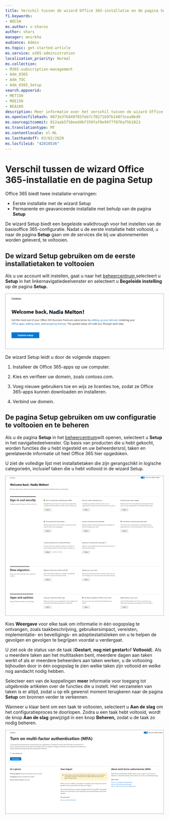 ```yaml
---
title: Verschil tussen de wizard Office 365-installatie en de pagina Setup
f1.keywords:
- NOCSH
ms.author: v-sharos
author: shars
manager: mnirkhe
audience: Admin
ms.topic: get-started-article
ms.service: o365-administration
localization_priority: Normal
ms.collection:
- M365-subscription-management
- Adm_O365
- Adm_TOC
- Adm_O365_Setup
search.appverid:
- MET150
- MOE150
- BEA160
description: Meer informatie over het verschil tussen de wizard Office 365-installatie en de pagina Setup.
ms.openlocfilehash: 0873e37b849785feb7c70271b97b148f3cea8bd9
ms.sourcegitcommit: 812aab5f58eed4bf359faf0e99f7f876af5b1023
ms.translationtype: MT
ms.contentlocale: nl-NL
ms.lasthandoff: 03/02/2020
ms.locfileid: "42810536"
---
```

# <a name="difference-between-the-office-365-setup-wizard-and-the-setup-page"></a>Verschil tussen de wizard Office 365-installatie en de pagina Setup

Office 365 biedt twee installatie-ervaringen: 

- Eerste installatie met de wizard Setup
- Permanente en geavanceerde installatie met behulp van de pagina **Setup**

De wizard Setup biedt een begeleide walkthrough voor het instellen van de basisoffice 365-configuratie. Nadat u de eerste installatie hebt voltooid, u naar de pagina **Setup** gaan om de services die bij uw abonnementen worden geleverd, te voltooien.

## <a name="use-the-setup-wizard-to-complete-initial-setup-tasks"></a>De wizard Setup gebruiken om de eerste installatietaken te voltooien

Als u uw account wilt instellen, gaat u naar het [beheercentrum,](https://go.microsoft.com/fwlink/p/?linkid=2024339)selecteert u **Setup** in het linkernavigatiedeelvenster en selecteert u **Begeleide instelling** op de pagina **Setup.**

![De wizard Office 365 Business setup starten](../../media/o365b-guided-setup.png)

De wizard Setup leidt u door de volgende stappen:

1. Installeer de Office 365-apps op uw computer.

2. Kies en verifieer uw domein, zoals contoso.com.

3. Voeg nieuwe gebruikers toe en wijs ze licenties toe, zodat ze Office 365-apps kunnen downloaden en installeren.

4. Verbind uw domein.

## <a name="use-the-setup-page-to-complete-and-manage-your-configuration"></a>De pagina Setup gebruiken om uw configuratie te voltooien en te beheren

Als u de pagina **Setup** in het [beheercentrum](https://go.microsoft.com/fwlink/p/?linkid=2024339)wilt openen, selecteert u **Setup** in het navigatiedeelvenster. Op basis van producten die u hebt gekocht, worden functies die u hebt ingesteld en uw beheerdersrol, taken en gerelateerde informatie uit heel Office 365 hier opgedoken.

U ziet de volledige lijst met installatietaken die zijn gerangschikt in logische categorieën, inclusief taken die u hebt voltooid in de wizard Setup.

![Pagina Installatie van Office 365 voor Bedrijven](../../media/o365b-setup-page.png)

Kies **Weergave** voor elke taak om informatie in één oogopslag te ontvangen, zoals taakbeschrijving, gebruikersimpact, vereisten, implementatie- en beveiligings- en adoptiestatistieken om u te helpen de gevolgen en gevolgen te begrijpen voordat u verdergaat.

U ziet ook de status van de taak (**Gestart**, **nog niet gestart**of **Voltooid**). Als u meerdere taken aan het multitasken bent, meerdere dagen aan taken werkt of als er meerdere beheerders aan taken werken, u de voltooiing bijhouden door in één oogopslag te zien welke taken zijn voltooid en welke nog aandacht nodig hebben. 

Selecteer een van de koppelingen **meer** informatie voor toegang tot uitgebreide artikelen over de functies die u instelt. Het verzamelen van taken is er altijd, zodat u op elk gewenst moment terugkeren naar de pagina **Setup** om bronnen verder te verkennen.

Wanneer u klaar bent om een taak te voltooien, selecteert u **Aan de slag** om het configuratieproces te doorlopen. Zodra u een taak hebt voltooid, wordt de knop **Aan de slag** gewijzigd in een knop **Beheren,** zodat u de taak zo nodig beheren.

![Taakweergave met informatie in één oogopslag](../../media/o365b-at-a-glance.png)
